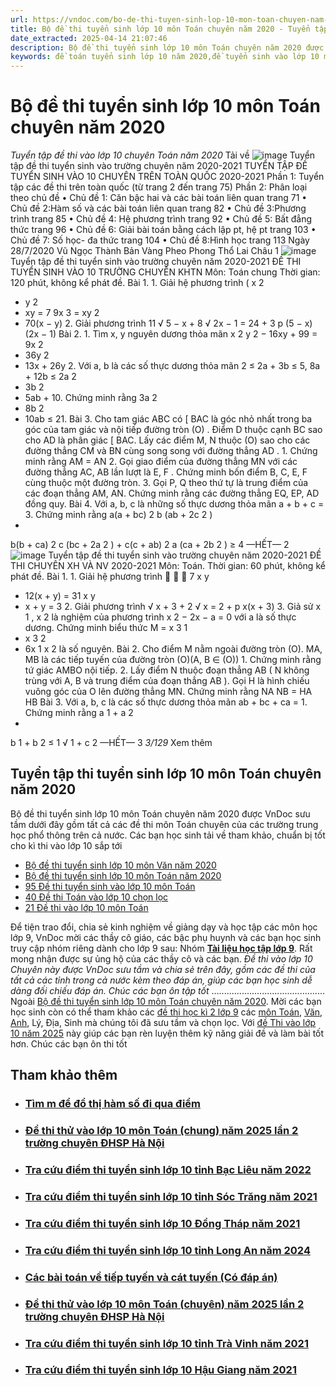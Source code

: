 ```yaml
---
url: https://vndoc.com/bo-de-thi-tuyen-sinh-lop-10-mon-toan-chuyen-nam-2020-204476
title: Bộ đề thi tuyển sinh lớp 10 môn Toán chuyên năm 2020 - Tuyển tập đề thi vào lớp 10 chuyên Toán năm 2020 - VnDoc.com
date_extracted: 2025-04-14 21:07:46
description: Bộ đề thi tuyển sinh lớp 10 môn Toán chuyên năm 2020 được VnDoc sưu tầm và đăng tải. Hy vọng với tài liệu này các bạn học sinh sẽ có thêm tài liệu ôn tập, chuẩn bị tốt cho kì thi vào lớp 10 sắp tới
keywords: đề toán tuyển sinh lớp 10 năm 2020,đề tuyển sinh vào lớp 10 môn toán,đề thi tuyển sinh vào lớp 10 chuyên toán,đề thi vào lớp 10 chuyên toán có đáp án,đáp án đề thi tuyển sinh vào lớp 10
---
```


# Bộ đề thi tuyển sinh lớp 10 môn Toán chuyên năm 2020
 _Tuyển tập đề thi vào lớp 10 chuyên Toán năm 2020_
Tải về
![image](https://i.vdoc.vn/data/pdf/2020/08/07/bo-de-thi-tuyen-sinh-lop-10-mon-toan-chuyen-nam-2020/bg1.png)
Tuyển tập đề thi tuyển sinh vào trường chuyên năm 2020-2021
TUYỂN TẬP ĐỀ TUYỂN SINH VÀO 10 CHUYÊN TRÊN TOÀN QUỐC 2020-2021
Phần 1: Tuyển tập các đề thi trên toàn quốc \(từ trang 2 đến trang 75\)
Phần 2: Phân loại theo chủ đề
• Chủ đề 1: Căn bậc hai và các bài toán liên quan trang 71
• Chủ đề 2:Hàm số và các bài toán liên quan trang 82
• Chủ đề 3:Phương trình trang 85
• Chủ đề 4: Hệ phương trình trang 92
• Chủ đề 5: Bất đẳng thức trang 96
• Chủ đề 6: Giải bài toán bằng cách lập pt, hệ pt trang 103
• Chủ đề 7: Số học- đa thức trang 104
• Chủ đề 8:Hình học trang 113
Ngày 28/7/2020 Vũ Ngọc Thành Bản Vàng Pheo Phong Thổ Lai Châu
1
[](<https://vndoc.com/thi-vao-lop-10-mon-toan>)
![image](https://i.vdoc.vn/data/pdf/2020/08/07/bo-de-thi-tuyen-sinh-lop-10-mon-toan-chuyen-nam-2020/bg2.png)
Tuyển tập đề thi tuyển sinh vào trường chuyên năm 2020-2021
ĐỀ THI TUYỂN SINH VÀO 10 TRƯỜNG CHUYÊN KHTN
Môn: Toán chung
Thời gian: 120 phút, không kể phát đề.
Bài 1.
1\. Giải hệ phương trình
\(
x
2
+ y
2
+ xy = 7
9x
3
= xy
2
+ 70\(x − y\)
2\. Giải phương trình
11
√
5 − x + 8
√
2x − 1 = 24 + 3
p
\(5 − x\)\(2x − 1\)
Bài 2.
1\. Tìm x, y nguyên dương thỏa mãn
x
2
y
2
− 16xy + 99 = 9x
2
+ 36y
2
+ 13x + 26y
2\. Với a, b là các số thực dương thỏa mãn
2 ≤ 2a + 3b ≤ 5, 8a + 12b ≤ 2a
2
+ 3b
2
+ 5ab + 10.
Chứng minh rằng
3a
2
+ 8b
2
+ 10ab ≤ 21.
Bài 3. Cho tam giác ABC có
\[
BAC là góc nhỏ nhất trong ba góc của tam giác và nội tiếp đường tròn
\(O\) . Điểm D thuộc cạnh BC sao cho AD là phân giác
\[
BAC. Lấy các điểm M, N thuộc \(O\) sao cho
các đường thẳng CM và BN cùng song song với đường thẳng AD .
1\. Chứng minh rằng AM = AN
2\. Gọi giao điểm của đường thẳng MN với các đường thẳng AC, AB lần lượt là E, F . Chứng minh
bốn điểm B, C, E, F cùng thuộc một đường tròn.
3\. Gọi P, Q theo thứ tự là trung điểm của các đoạn thẳng AM, AN. Chứng minh rằng các đường
thẳng EQ, EP, AD đồng quy.
Bài 4. Với a, b, c là những số thực dương thỏa mãn a + b + c = 3. Chứng minh rằng
a\(a + bc\)
2
b \(ab + 2c
2
\)
+
b\(b + ca\)
2
c \(bc + 2a
2
\)
+
c\(c + ab\)
2
a \(ca + 2b
2
\)
≥ 4
—HẾT—
2
![image](https://i.vdoc.vn/data/pdf/2020/08/07/bo-de-thi-tuyen-sinh-lop-10-mon-toan-chuyen-nam-2020/bg3.png)
Tuyển tập đề thi tuyển sinh vào trường chuyên năm 2020-2021
ĐỀ THI CHUYÊN XH VÀ NV 2020-2021
Môn: Toán.
Thời gian: 60 phút, không kể phát đề.
Bài 1.
1\. Giải hệ phương trình



7
x
y
+ 12\(x + y\) = 31
x
y
+ x + y = 3
2\. Giải phương trình
√
x + 3 + 2
√
x = 2 +
p
x\(x + 3\)
3\. Giả sử x
1
, x
2
là nghiệm của phương trình x
2
− 2x − a = 0 với a là số thực dương. Chứng minh
biểu thức M = x
3
1
+ x
3
2
+ 6x
1
x
2
là số nguyên.
Bài 2. Cho điểm M nằm ngoài đường tròn \(O\). MA, MB là các tiếp tuyến của đường tròn \(O\)\(A, B ∈
\(O\)\)
1\. Chứng minh rằng tứ giác AMBO nội tiếp.
2\. Lấy điểm N thuộc đoạn thẳng AB \( N không trùng với A, B và trung điểm của đoạn thẳng AB
\). Gọi H là hình chiếu vuông góc của O lên đường thẳng MN. Chứng minh rằng
NA
NB
=
HA
HB
Bài 3. Với a, b, c là các số thực dương thỏa mãn ab + bc + ca = 1. Chứng minh rằng
a
1 + a
2
+
b
1 + b
2
≤
1
√
1 + c
2
—HẾT—
3
 _3/129_ Xem thêm
## Tuyển tập thi tuyển sinh lớp 10 môn Toán chuyên năm 2020
Bộ đề thi tuyển sinh lớp 10 môn Toán chuyên năm 2020 được VnDoc sưu tầm dưới đây gồm tất cả các đề thi môn Toán chuyên của các trường trung học phổ thông trên cả nước. Các bạn học sinh tải về tham khảo, chuẩn bị tốt cho kì thi vào lớp 10 sắp tới
  * [Bộ đề thi tuyển sinh lớp 10 môn Văn năm 2020](<https://vndoc.com/bo-de-thi-tuyen-sinh-lop-10-mon-van-nam-2020-203327>)
  * [Bộ đề thi tuyển sinh lớp 10 môn Toán năm 2020](<https://vndoc.com/bo-de-thi-tuyen-sinh-lop-10-mon-toan-nam-2020-203288>)
  * [95 Đề thi tuyển sinh vào lớp 10 môn Toán](<https://vndoc.com/95-de-thi-tuyen-sinh-vao-lop-10-mon-toan-142532>)
  * [40 Đề thi Toán vào lớp 10 chọn lọc](<https://vndoc.com/40-de-thi-toan-vao-lop-10-chon-loc-86012>)
  * [21 Đề thi vào lớp 10 môn Toán](<https://vndoc.com/21-de-thi-vao-lop-10-mon-toan-87201>)

Để tiện trao đổi, chia sẻ kinh nghiệm về giảng dạy và học tập các môn học lớp 9, VnDoc mời các thầy cô giáo, các bậc phụ huynh và các bạn học sinh truy cập nhóm riêng dành cho lớp 9 sau: Nhóm **[Tài liệu học tập lớp 9](</goto?u=aHR0cHM6Ly93d3cuZmFjZWJvb2suY29tL2dyb3Vwcy8xMzkzMjI2OTU3NDYzNDUxLw%3D%3D>)**. Rất mong nhận được sự ủng hộ của các thầy cô và các bạn.
_Đề thi vào lớp 10 Chuyên này được VnDoc sưu tầm và chia sẻ trên đây, gồm các đề thi của tất cả các tỉnh trong cả nước kèm theo đáp án, giúp các bạn học sinh dễ dàng đối chiếu đáp án. Chúc các bạn ôn tập tốt_
.............................................
Ngoài [Bộ đề thi tuyển sinh lớp 10 môn Toán chuyên năm 2020](<https://vndoc.com/bo-de-thi-tuyen-sinh-lop-10-mon-toan-chuyen-nam-2020-204476>). Mời các bạn học sinh còn có thể tham khảo các [đề thi học kì 2 lớp 9](<https://vndoc.com/de-thi-hoc-ki-2-lop9>) các [môn Toán](<https://vndoc.com/toan-lop9>), [Văn](<https://vndoc.com/ngu-van-lop9>), [Anh](<https://vndoc.com/tieng-anh-lop9>), Lý, Địa, Sinh mà chúng tôi đã sưu tầm và chọn lọc. Với [đề Thi vào lớp 10 năm 2025](<https://vndoc.com/luyen-thi-vao-lop10>) này giúp các bạn rèn luyện thêm kỹ năng giải đề và làm bài tốt hơn. Chúc các bạn ôn thi tốt
## Tham khảo thêm
  * ### [Tìm m để đồ thị hàm số đi qua điểm](</tim-m-de-do-thi-ham-so-di-qua-diem-200907> "Tìm m để đồ thị hàm số đi qua điểm")
  * ### [Đề thi thử vào lớp 10 môn Toán \(chung\) năm 2025 lần 2 trường chuyên ĐHSP Hà Nội](</de-thi-thu-vao-lop-10-mon-toan-chung-nam-2025-lan-2-truong-chuyen-dhsp-ha-noi-340863> "Đề thi thử vào lớp 10 môn Toán \(chung\) năm 2025 lần 2 trường chuyên ĐHSP Hà Nội")
  * ### [Tra cứu điểm thi tuyển sinh lớp 10 tỉnh Bạc Liêu năm 2022](</tra-cuu-diem-thi-tuyen-sinh-lop-10-tinh-bac-lieu-174329> "Tra cứu điểm thi tuyển sinh lớp 10 tỉnh Bạc Liêu năm 2022")
  * ### [Tra cứu điểm thi tuyển sinh lớp 10 tỉnh Sóc Trăng năm 2021](</tra-cuu-diem-thi-tuyen-sinh-lop-10-tinh-soc-trang-174312> "Tra cứu điểm thi tuyển sinh lớp 10 tỉnh Sóc Trăng năm 2021")
  * ### [Tra cứu điểm thi tuyển sinh lớp 10 Đồng Tháp năm 2021](</tra-cuu-diem-thi-tuyen-sinh-lop-10-tinh-dong-thap-174292> "Tra cứu điểm thi tuyển sinh lớp 10 Đồng Tháp năm 2021")
  * ### [Tra cứu điểm thi tuyển sinh lớp 10 tỉnh Long An năm 2024](</tra-cuu-diem-thi-tuyen-sinh-lop-10-tinh-long-an-174281> "Tra cứu điểm thi tuyển sinh lớp 10 tỉnh Long An năm 2024")
  * ### [Các bài toán về tiếp tuyến và cát tuyến \(Có đáp án\)](</cac-bai-toan-ve-tiep-tuyen-va-cat-tuyen-co-dap-an-195252> "Các bài toán về tiếp tuyến và cát tuyến \(Có đáp án\)")
  * ### [Đề thi thử vào lớp 10 môn Toán \(chuyên\) năm 2025 lần 2 trường chuyên ĐHSP Hà Nội](</de-thi-thu-vao-lop-10-mon-toan-chuyen-nam-2025-lan-2-truong-chuyen-dhsp-ha-noi-340866> "Đề thi thử vào lớp 10 môn Toán \(chuyên\) năm 2025 lần 2 trường chuyên ĐHSP Hà Nội")
  * ### [Tra cứu điểm thi tuyển sinh lớp 10 tỉnh Trà Vinh năm 2021](</tra-cuu-diem-thi-tuyen-sinh-lop-10-tinh-tra-vinh-174209> "Tra cứu điểm thi tuyển sinh lớp 10 tỉnh Trà Vinh năm 2021")
  * ### [Tra cứu điểm thi tuyển sinh lớp 10 Hậu Giang năm 2021](</tra-cuu-diem-thi-tuyen-sinh-lop-10-tinh-hau-giang-174332> "Tra cứu điểm thi tuyển sinh lớp 10 Hậu Giang năm 2021")

